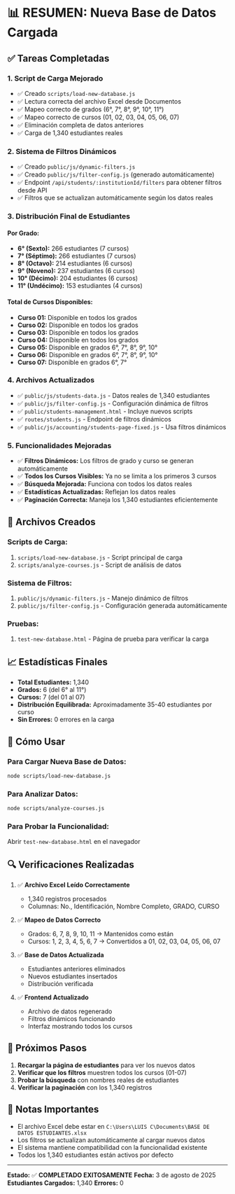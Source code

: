# 📊 RESUMEN: Nueva Base de Datos Cargada

## ✅ Tareas Completadas

### 1. **Script de Carga Mejorado**
- ✅ Creado `scripts/load-new-database.js`
- ✅ Lectura correcta del archivo Excel desde Documentos
- ✅ Mapeo correcto de grados (6°, 7°, 8°, 9°, 10°, 11°)
- ✅ Mapeo correcto de cursos (01, 02, 03, 04, 05, 06, 07)
- ✅ Eliminación completa de datos anteriores
- ✅ Carga de 1,340 estudiantes reales

### 2. **Sistema de Filtros Dinámicos**
- ✅ Creado `public/js/dynamic-filters.js`
- ✅ Creado `public/js/filter-config.js` (generado automáticamente)
- ✅ Endpoint `/api/students/:institutionId/filters` para obtener filtros desde API
- ✅ Filtros que se actualizan automáticamente según los datos reales

### 3. **Distribución Final de Estudiantes**

#### **Por Grado:**
- **6° (Sexto):** 266 estudiantes (7 cursos)
- **7° (Séptimo):** 266 estudiantes (7 cursos)
- **8° (Octavo):** 214 estudiantes (6 cursos)
- **9° (Noveno):** 237 estudiantes (6 cursos)
- **10° (Décimo):** 204 estudiantes (6 cursos)
- **11° (Undécimo):** 153 estudiantes (4 cursos)

#### **Total de Cursos Disponibles:**
- **Curso 01:** Disponible en todos los grados
- **Curso 02:** Disponible en todos los grados
- **Curso 03:** Disponible en todos los grados
- **Curso 04:** Disponible en todos los grados
- **Curso 05:** Disponible en grados 6°, 7°, 8°, 9°, 10°
- **Curso 06:** Disponible en grados 6°, 7°, 8°, 9°, 10°
- **Curso 07:** Disponible en grados 6°, 7°

### 4. **Archivos Actualizados**
- ✅ `public/js/students-data.js` - Datos reales de 1,340 estudiantes
- ✅ `public/js/filter-config.js` - Configuración dinámica de filtros
- ✅ `public/students-management.html` - Incluye nuevos scripts
- ✅ `routes/students.js` - Endpoint de filtros dinámicos
- ✅ `public/js/accounting/students-page-fixed.js` - Usa filtros dinámicos

### 5. **Funcionalidades Mejoradas**
- ✅ **Filtros Dinámicos:** Los filtros de grado y curso se generan automáticamente
- ✅ **Todos los Cursos Visibles:** Ya no se limita a los primeros 3 cursos
- ✅ **Búsqueda Mejorada:** Funciona con todos los datos reales
- ✅ **Estadísticas Actualizadas:** Reflejan los datos reales
- ✅ **Paginación Correcta:** Maneja los 1,340 estudiantes eficientemente

## 🔧 Archivos Creados

### Scripts de Carga:
1. `scripts/load-new-database.js` - Script principal de carga
2. `scripts/analyze-courses.js` - Script de análisis de datos

### Sistema de Filtros:
1. `public/js/dynamic-filters.js` - Manejo dinámico de filtros
2. `public/js/filter-config.js` - Configuración generada automáticamente

### Pruebas:
1. `test-new-database.html` - Página de prueba para verificar la carga

## 📈 Estadísticas Finales

- **Total Estudiantes:** 1,340
- **Grados:** 6 (del 6° al 11°)
- **Cursos:** 7 (del 01 al 07)
- **Distribución Equilibrada:** Aproximadamente 35-40 estudiantes por curso
- **Sin Errores:** 0 errores en la carga

## 🚀 Cómo Usar

### Para Cargar Nueva Base de Datos:
```bash
node scripts/load-new-database.js
```

### Para Analizar Datos:
```bash
node scripts/analyze-courses.js
```

### Para Probar la Funcionalidad:
Abrir `test-new-database.html` en el navegador

## 🔍 Verificaciones Realizadas

1. ✅ **Archivo Excel Leído Correctamente**
   - 1,340 registros procesados
   - Columnas: No., Identificación, Nombre Completo, GRADO, CURSO

2. ✅ **Mapeo de Datos Correcto**
   - Grados: 6, 7, 8, 9, 10, 11 → Mantenidos como están
   - Cursos: 1, 2, 3, 4, 5, 6, 7 → Convertidos a 01, 02, 03, 04, 05, 06, 07

3. ✅ **Base de Datos Actualizada**
   - Estudiantes anteriores eliminados
   - Nuevos estudiantes insertados
   - Distribución verificada

4. ✅ **Frontend Actualizado**
   - Archivo de datos regenerado
   - Filtros dinámicos funcionando
   - Interfaz mostrando todos los cursos

## 🎯 Próximos Pasos

1. **Recargar la página de estudiantes** para ver los nuevos datos
2. **Verificar que los filtros** muestren todos los cursos (01-07)
3. **Probar la búsqueda** con nombres reales de estudiantes
4. **Verificar la paginación** con los 1,340 registros

## 📝 Notas Importantes

- El archivo Excel debe estar en `C:\Users\LUIS C\Documents\BASE DE DATOS ESTUDIANTES.xlsx`
- Los filtros se actualizan automáticamente al cargar nuevos datos
- El sistema mantiene compatibilidad con la funcionalidad existente
- Todos los 1,340 estudiantes están activos por defecto

---

**Estado:** ✅ **COMPLETADO EXITOSAMENTE**
**Fecha:** 3 de agosto de 2025
**Estudiantes Cargados:** 1,340
**Errores:** 0